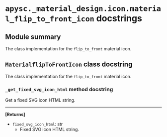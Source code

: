 # `apysc._material_design.icon.material_flip_to_front_icon` docstrings

## Module summary

The class implementation for the `flip_to_front` material icon.

## `MaterialflipToFrontIcon` class docstring

The class implementation for the `flip_to_front` material icon.

### `_get_fixed_svg_icon_html` method docstring

Get a fixed SVG icon HTML string.<hr>

**[Returns]**

- `fixed_svg_icon_html`: str
  - Fixed SVG icon HTML string.